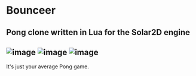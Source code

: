 # Bounceer
Pong clone written in Lua for the Solar2D engine
--------------------------------------------------
![image](https://user-images.githubusercontent.com/71272468/202723798-a861796e-a79f-401e-9578-91e799f212a0.png)
![image](https://user-images.githubusercontent.com/71272468/202723832-7c00e998-55b5-4f2e-ab03-abdbf30b8ba5.png)
![image](https://user-images.githubusercontent.com/71272468/202723873-eb76c2a8-8119-4d60-b0dc-a07807a95fbe.png)
--------------------------------------------------

It's just your average Pong game.
